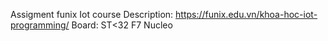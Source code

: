 Assigment funix Iot course
Description: https://funix.edu.vn/khoa-hoc-iot-programming/
Board: ST<32 F7 Nucleo
